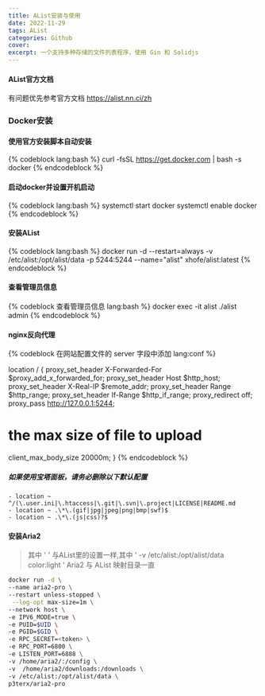 ```yaml
---
title: AList安装与使用
date: 2022-11-29
tags: AList
categories: Github
cover: 
excerpt: 一个支持多种存储的文件列表程序，使用 Gin 和 Solidjs
---
```


#### AList官方文档

有问题优先参考官方文档
https://alist.nn.ci/zh


### Docker安装

#### 使用官方安装脚本自动安装

{% codeblock  lang:bash %}
curl -fsSL https://get.docker.com | bash -s docker
{% endcodeblock %}

#### 启动docker并设置开机启动

{% codeblock  lang:bash %}
systemctl start docker
systemctl enable docker
{% endcodeblock %}


#### 安装AList

{% codeblock  lang:bash %}
docker run -d --restart=always -v /etc/alist:/opt/alist/data -p 5244:5244 --name="alist" xhofe/alist:latest
{% endcodeblock %}

#### 查看管理员信息

{% codeblock 查看管理员信息 lang:bash %}
docker exec -it alist ./alist admin
{% endcodeblock %}


#### nginx反向代理

{% codeblock   在网站配置文件的 server 字段中添加 lang:conf %}

location / {
  proxy_set_header X-Forwarded-For $proxy_add_x_forwarded_for;
  proxy_set_header Host $http_host;
  proxy_set_header X-Real-IP $remote_addr;
  proxy_set_header Range $http_range;
	proxy_set_header If-Range $http_if_range;
  proxy_redirect off;
  proxy_pass http://127.0.0.1:5244;
  # the max size of file to upload
  client_max_body_size 20000m;
}
{% endcodeblock %}



##### 如果使用宝塔面板，请务必删除以下默认配置
```
- location ~ ^/(\.user.ini|\.htaccess|\.git|\.svn|\.project|LICENSE|README.md
- location ~ .\*\.(gif|jpg|jpeg|png|bmp|swf)$
- location ~ .\*\.(js|css)?$
```

#### 安装Aria2 

> 其中  ' <token> ' 与AList里的设置一样,其中 ' -v /etc/alist:/opt/alist/data color:light ' Aria2 与 AList 映射目录一直

```bash
docker run -d \
--name aria2-pro \
--restart unless-stopped \
 --log-opt max-size=1m \
--network host \
-e IPV6_MODE=true \
-e PUID=$UID \
-e PGID=$GID \
-e RPC_SECRET=<token> \
-e RPC_PORT=6800 \
-e LISTEN_PORT=6888 \
-v /home/aria2/:/config \
-v  /home/aria2/downloads:/downloads \
-v /etc/alist:/opt/alist/data \
p3terx/aria2-pro
```






